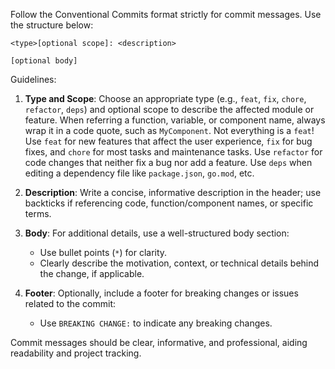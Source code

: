 Follow the Conventional Commits format strictly for commit messages. Use the structure below:

```
<type>[optional scope]: <description>

[optional body]
```

Guidelines:

1. **Type and Scope**: Choose an appropriate type (e.g., `feat`, `fix`, `chore`, `refactor`, `deps`) and optional scope to describe the affected module or feature. When referring a function, variable, or component name, always wrap it in a code quote, such as `MyComponent`.
   Not everything is a `feat`! Use `feat` for new features that affect the user experience, `fix` for bug fixes, and `chore` for most tasks and maintenance tasks. Use `refactor` for code changes that neither fix a bug nor add a feature. Use `deps` when editing a dependency file like `package.json`, `go.mod`, etc.

2. **Description**: Write a concise, informative description in the header; use backticks if referencing code, function/component names, or specific terms.

3. **Body**: For additional details, use a well-structured body section:
   - Use bullet points (`*`) for clarity.
   - Clearly describe the motivation, context, or technical details behind the change, if applicable.

4. **Footer**: Optionally, include a footer for breaking changes or issues related to the commit:
   - Use `BREAKING CHANGE:` to indicate any breaking changes.

Commit messages should be clear, informative, and professional, aiding readability and project tracking.